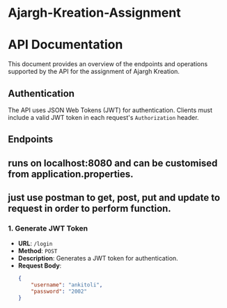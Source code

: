 # Ajargh-Kreation-Assignment

# API Documentation

This document provides an overview of the endpoints and operations supported by the API for the assignment of Ajargh Kreation.

## Authentication

The API uses JSON Web Tokens (JWT) for authentication. Clients must include a valid JWT token in each request's `Authorization` header.

## Endpoints

## runs on localhost:8080 and can be customised from application.properties.
## just use postman to get, post, put and update to request in order to perform function.

### 1. Generate JWT Token

- **URL**: `/login`
- **Method**: `POST`
- **Description**: Generates a JWT token for authentication.
- **Request Body**:
  ```json
  {
      "username": "ankitoli",
      "password": "2002"
  }
